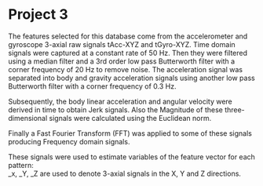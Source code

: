 # Project 3
 
The features selected for this database come from the accelerometer and gyroscope 3-axial raw signals tAcc-XYZ and tGyro-XYZ. 
Time domain signals were captured at a constant rate of 50 Hz. 
Then they were filtered using a median filter and a 3rd order low pass Butterworth filter with a corner frequency of 20 Hz to remove noise. 
The acceleration signal was separated into body and gravity acceleration signals using another low pass Butterworth filter with a corner frequency of 0.3 Hz. 			
			
Subsequently, the body linear acceleration and angular velocity were derived in time to obtain Jerk signals.
Also the Magnitude of these three-dimensional signals were calculated using the Euclidean norm. 			
			
Finally a Fast Fourier Transform (FFT) was applied to some of these signals producing Frequency domain signals.

These signals were used to estimate variables of the feature vector for each pattern:  			
_x, _Y, _Z are used to denote 3-axial signals in the X, Y and Z directions.			

